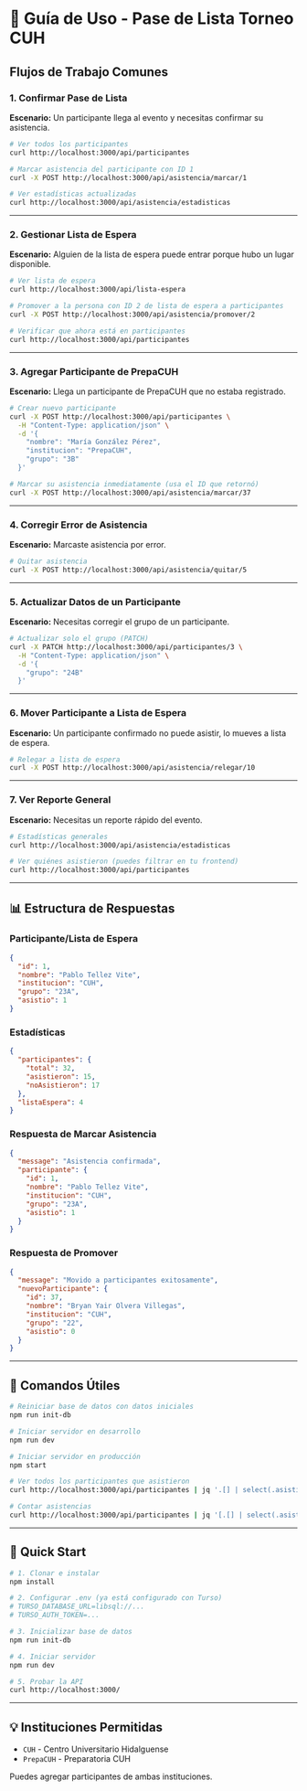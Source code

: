 # 🎯 Guía de Uso - Pase de Lista Torneo CUH

## Flujos de Trabajo Comunes

### 1. Confirmar Pase de Lista

**Escenario:** Un participante llega al evento y necesitas confirmar su asistencia.

```bash
# Ver todos los participantes
curl http://localhost:3000/api/participantes

# Marcar asistencia del participante con ID 1
curl -X POST http://localhost:3000/api/asistencia/marcar/1

# Ver estadísticas actualizadas
curl http://localhost:3000/api/asistencia/estadisticas
```

---

### 2. Gestionar Lista de Espera

**Escenario:** Alguien de la lista de espera puede entrar porque hubo un lugar disponible.

```bash
# Ver lista de espera
curl http://localhost:3000/api/lista-espera

# Promover a la persona con ID 2 de lista de espera a participantes
curl -X POST http://localhost:3000/api/asistencia/promover/2

# Verificar que ahora está en participantes
curl http://localhost:3000/api/participantes
```

---

### 3. Agregar Participante de PrepaCUH

**Escenario:** Llega un participante de PrepaCUH que no estaba registrado.

```bash
# Crear nuevo participante
curl -X POST http://localhost:3000/api/participantes \
  -H "Content-Type: application/json" \
  -d '{
    "nombre": "María González Pérez",
    "institucion": "PrepaCUH",
    "grupo": "3B"
  }'

# Marcar su asistencia inmediatamente (usa el ID que retornó)
curl -X POST http://localhost:3000/api/asistencia/marcar/37
```

---

### 4. Corregir Error de Asistencia

**Escenario:** Marcaste asistencia por error.

```bash
# Quitar asistencia
curl -X POST http://localhost:3000/api/asistencia/quitar/5
```

---

### 5. Actualizar Datos de un Participante

**Escenario:** Necesitas corregir el grupo de un participante.

```bash
# Actualizar solo el grupo (PATCH)
curl -X PATCH http://localhost:3000/api/participantes/3 \
  -H "Content-Type: application/json" \
  -d '{
    "grupo": "24B"
  }'
```

---

### 6. Mover Participante a Lista de Espera

**Escenario:** Un participante confirmado no puede asistir, lo mueves a lista de espera.

```bash
# Relegar a lista de espera
curl -X POST http://localhost:3000/api/asistencia/relegar/10
```

---

### 7. Ver Reporte General

**Escenario:** Necesitas un reporte rápido del evento.

```bash
# Estadísticas generales
curl http://localhost:3000/api/asistencia/estadisticas

# Ver quiénes asistieron (puedes filtrar en tu frontend)
curl http://localhost:3000/api/participantes
```

---

## 📊 Estructura de Respuestas

### Participante/Lista de Espera
```json
{
  "id": 1,
  "nombre": "Pablo Tellez Vite",
  "institucion": "CUH",
  "grupo": "23A",
  "asistio": 1
}
```

### Estadísticas
```json
{
  "participantes": {
    "total": 32,
    "asistieron": 15,
    "noAsistieron": 17
  },
  "listaEspera": 4
}
```

### Respuesta de Marcar Asistencia
```json
{
  "message": "Asistencia confirmada",
  "participante": {
    "id": 1,
    "nombre": "Pablo Tellez Vite",
    "institucion": "CUH",
    "grupo": "23A",
    "asistio": 1
  }
}
```

### Respuesta de Promover
```json
{
  "message": "Movido a participantes exitosamente",
  "nuevoParticipante": {
    "id": 37,
    "nombre": "Bryan Yair Olvera Villegas",
    "institucion": "CUH",
    "grupo": "22",
    "asistio": 0
  }
}
```

---

## 🔧 Comandos Útiles

```bash
# Reiniciar base de datos con datos iniciales
npm run init-db

# Iniciar servidor en desarrollo
npm run dev

# Iniciar servidor en producción
npm start

# Ver todos los participantes que asistieron
curl http://localhost:3000/api/participantes | jq '.[] | select(.asistio == 1)'

# Contar asistencias
curl http://localhost:3000/api/participantes | jq '[.[] | select(.asistio == 1)] | length'
```

---

## 🚀 Quick Start

```bash
# 1. Clonar e instalar
npm install

# 2. Configurar .env (ya está configurado con Turso)
# TURSO_DATABASE_URL=libsql://...
# TURSO_AUTH_TOKEN=...

# 3. Inicializar base de datos
npm run init-db

# 4. Iniciar servidor
npm run dev

# 5. Probar la API
curl http://localhost:3000/
```

---

## 💡 Instituciones Permitidas

- `CUH` - Centro Universitario Hidalguense
- `PrepaCUH` - Preparatoria CUH

Puedes agregar participantes de ambas instituciones.
